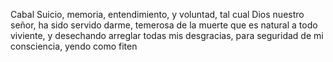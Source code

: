 Cabal Suicio, memoria, entendimiento, y voluntad, tal cual Dios nuestro señor, ha sido servido darme, temerosa de la muerte que es natural a todo viviente, y desechando arreglar todas mis desgracias, para seguridad de mi consciencia, yendo como fiten